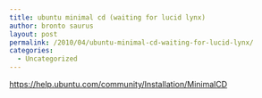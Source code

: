 ```yaml
---
title: ubuntu minimal cd (waiting for lucid lynx)
author: bronto saurus
layout: post
permalink: /2010/04/ubuntu-minimal-cd-waiting-for-lucid-lynx/
categories:
  - Uncategorized
---
```

<https://help.ubuntu.com/community/Installation/MinimalCD>